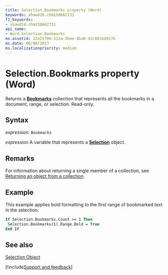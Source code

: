 ```yaml
---
title: Selection.Bookmarks property (Word)
keywords: vbawd10.chm158662731
f1_keywords:
- vbawd10.chm158662731
api_name:
- Word.Selection.Bookmarks
ms.assetid: 32e25786-512a-5bee-4ba6-42c801b49176
ms.date: 06/08/2017
ms.localizationpriority: medium
---
```



# Selection.Bookmarks property (Word)

Returns a **[Bookmarks](Word.bookmarks.md)** collection that represents all the bookmarks in a document, range, or selection. Read-only.


## Syntax

_expression_. `Bookmarks`

_expression_ A variable that represents a **[Selection](Word.Selection.md)** object.


## Remarks

For information about returning a single member of a collection, see [Returning an object from a collection](../word/Concepts/Miscellaneous/returning-an-object-from-a-collection-word.md).


## Example

This example applies bold formatting to the first range of bookmarked text in the selection.


```vb
If Selection.Bookmarks.Count >= 1 Then 
 Selection.Bookmarks(1).Range.Bold = True 
End If
```


## See also


[Selection Object](Word.Selection.md)

[!include[Support and feedback](~/includes/feedback-boilerplate.md)]
